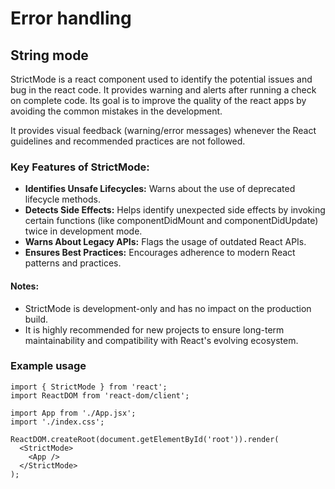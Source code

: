 # Error handling

## String mode

StrictMode is a react component used to identify the potential issues and bug in the react code. It provides warning and alerts after running a check on complete code. Its goal is to improve the quality of the react apps by avoiding the common mistakes in the development.

It provides visual feedback (warning/error messages) whenever the React guidelines and recommended practices are not followed.

### Key Features of StrictMode:

- **Identifies Unsafe Lifecycles:** Warns about the use of deprecated lifecycle methods.
- **Detects Side Effects:** Helps identify unexpected side effects by invoking certain functions (like componentDidMount and componentDidUpdate) twice in development mode.
- **Warns About Legacy APIs:** Flags the usage of outdated React APIs.
- **Ensures Best Practices:** Encourages adherence to modern React patterns and practices.

#### Notes:
- StrictMode is development-only and has no impact on the production build.
- It is highly recommended for new projects to ensure long-term maintainability and compatibility with React's evolving ecosystem.

### Example usage

```JSX
import { StrictMode } from 'react';
import ReactDOM from 'react-dom/client';

import App from './App.jsx';
import './index.css';

ReactDOM.createRoot(document.getElementById('root')).render(
  <StrictMode>
    <App />
  </StrictMode>
);
```